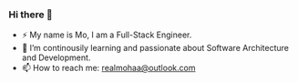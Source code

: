 ### Hi there 👋

- ⚡ My name is Mo, I am a Full-Stack Engineer.
- 🌱 I’m continousily learning and passionate about Software Architecture and Development.
- 📫 How to reach me: realmohaa@outlook.com

<!--
**realmohaa/realmohaa** is a ✨ _special_ ✨ repository because its `README.md` (this file) appears on your GitHub profile.

Here are some ideas to get you started:

- 🔭 I’m currently working on ...
- 🌱 I’m currently learning ...
- 👯 I’m looking to collaborate on ...
- 🤔 I’m looking for help with ...
- 💬 Ask me about ...
- 📫 How to reach me: ...
- 😄 Pronouns: ...
- ⚡ Fun fact: ...
-->
